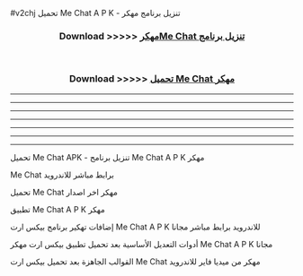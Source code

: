 #v2chj تحميل Me Chat  A P K - تنزيل برنامج مهكر



<div align="center">
<h3>Download >>>>> <a href="https://runaway1.web.app/?sq=Me Chat ">مهكرMe Chat  تنزيل برنامج</a></h3><br>

<h3>Download >>>>> <a href="https://runaway1.web.app/?sq=Me Chat ">تحميل Me Chat  مهكر</a></h3>
</div>


----------------------------------------------------------

----------------------------------------------------------

----------------------------------------------------------

----------------------------------------------------------

----------------------------------------------------------

----------------------------------------------------------

----------------------------------------------------------

تحميل Me Chat  APK - تنزيل برنامج Me Chat  A P K مهكر

Me Chat  برابط مباشر للاندرويد

تحميل Me Chat  مهكر اخر اصدار

تطبيق Me Chat  A P K مهكر

إضافات تهكير برنامج بيكس ارت Me Chat  A P K للاندرويد برابط مباشر مجانا

أدوات التعديل الأساسية بعد تحميل تطبيق بيكس ارت مهكر Me Chat  A P K مجانا

القوالب الجاهزة بعد تحميل بيكس ارت Me Chat  مهكر من ميديا فاير للاندرويد


